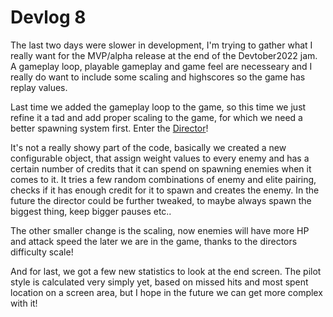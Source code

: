 # Devlog 8

The last two days were slower in development, I'm trying to gather what I really want for the MVP/alpha release at the end of the Devtober2022 jam. A gameplay loop, playable gameplay and game feel are necesseary and I really do want to include some scaling and highscores so the game has replay values.

Last time we added the gameplay loop to the game, so this time we just refine it a tad and add proper scaling to the game, for which we need a better spawning system first. Enter the [Director](https://gist.github.com/Achie72/832687ce95c0c0ccae1c168be41bdf8c)!

It's not a really showy part of the code, basically we created a new configurable object, that assign weight values to every enemy and has a certain number of credits that it can spend on spawning enemies when it comes to it. It tries a few random combinations of enemy and elite pairing, checks if it has enough credit for it to spawn and creates the enemy. In the future the director could be further tweaked, to maybe always spawn the biggest thing, keep bigger pauses etc..

The other smaller change is the scaling, now enemies will have more HP and attack speed the later we are in the game, thanks to the directors difficulty scale!

And for last, we got a few new statistics to look at the end screen. The pilot style is calculated very simply yet, based on missed hits and most spent location on a screen area, but I hope in the future we can get more complex with it!

